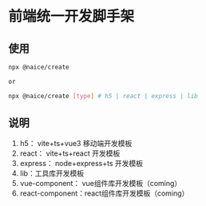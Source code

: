 # 前端统一开发脚手架

## 使用

````sh
npx @naice/create

or

npx @naice/create [type] # h5 | react | express | lib

````


## 说明

1. h5： vite+ts+vue3 移动端开发模板
2. react： vite+ts+react 开发模板
3. express： node+express+ts 开发模板
4. lib：工具库开发模板
5. vue-component： vue组件库开发模板（coming）
6. react-component：react组件库开发模板（coming）
